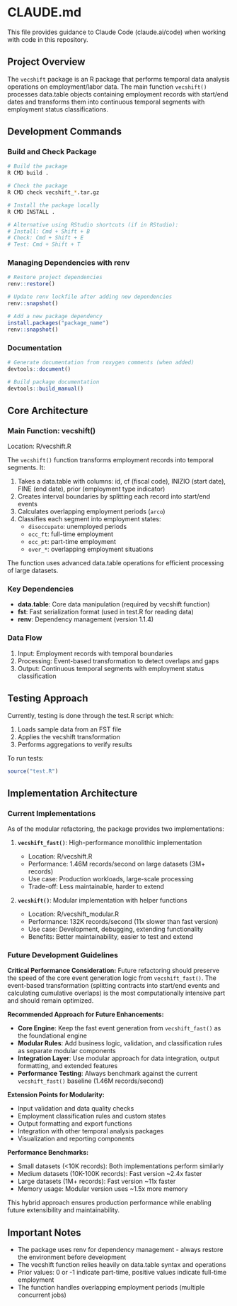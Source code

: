 # CLAUDE.md

This file provides guidance to Claude Code (claude.ai/code) when working with code in this repository.

## Project Overview

The `vecshift` package is an R package that performs temporal data analysis operations on employment/labor data. The main function `vecshift()` processes data.table objects containing employment records with start/end dates and transforms them into continuous temporal segments with employment status classifications.

## Development Commands

### Build and Check Package
```bash
# Build the package
R CMD build .

# Check the package
R CMD check vecshift_*.tar.gz

# Install the package locally
R CMD INSTALL .

# Alternative using RStudio shortcuts (if in RStudio):
# Install: Cmd + Shift + B
# Check: Cmd + Shift + E
# Test: Cmd + Shift + T
```

### Managing Dependencies with renv
```r
# Restore project dependencies
renv::restore()

# Update renv lockfile after adding new dependencies
renv::snapshot()

# Add a new package dependency
install.packages("package_name")
renv::snapshot()
```

### Documentation
```r
# Generate documentation from roxygen comments (when added)
devtools::document()

# Build package documentation
devtools::build_manual()
```

## Core Architecture

### Main Function: vecshift()
Location: R/vecshift.R

The `vecshift()` function transforms employment records into temporal segments. It:
1. Takes a data.table with columns: id, cf (fiscal code), INIZIO (start date), FINE (end date), prior (employment type indicator)
2. Creates interval boundaries by splitting each record into start/end events
3. Calculates overlapping employment periods (`arco`)
4. Classifies each segment into employment states:
   - `disoccupato`: unemployed periods
   - `occ_ft`: full-time employment
   - `occ_pt`: part-time employment
   - `over_*`: overlapping employment situations

The function uses advanced data.table operations for efficient processing of large datasets.

### Key Dependencies
- **data.table**: Core data manipulation (required by vecshift function)
- **fst**: Fast serialization format (used in test.R for reading data)
- **renv**: Dependency management (version 1.1.4)

### Data Flow
1. Input: Employment records with temporal boundaries
2. Processing: Event-based transformation to detect overlaps and gaps
3. Output: Continuous temporal segments with employment status classification

## Testing Approach

Currently, testing is done through the test.R script which:
1. Loads sample data from an FST file
2. Applies the vecshift transformation
3. Performs aggregations to verify results

To run tests:
```r
source("test.R")
```

## Implementation Architecture

### Current Implementations
As of the modular refactoring, the package provides two implementations:

1. **`vecshift_fast()`**: High-performance monolithic implementation
   - Location: R/vecshift.R  
   - Performance: 1.46M records/second on large datasets (3M+ records)
   - Use case: Production workloads, large-scale processing
   - Trade-off: Less maintainable, harder to extend

2. **`vecshift()`**: Modular implementation with helper functions
   - Location: R/vecshift_modular.R
   - Performance: 132K records/second (11x slower than fast version)
   - Use case: Development, debugging, extending functionality
   - Benefits: Better maintainability, easier to test and extend

### Future Development Guidelines

**Critical Performance Consideration:**
Future refactoring should preserve the speed of the core event generation logic from `vecshift_fast()`. The event-based transformation (splitting contracts into start/end events and calculating cumulative overlaps) is the most computationally intensive part and should remain optimized.

**Recommended Approach for Future Enhancements:**
- **Core Engine**: Keep the fast event generation from `vecshift_fast()` as the foundational engine
- **Modular Rules**: Add business logic, validation, and classification rules as separate modular components
- **Integration Layer**: Use modular approach for data integration, output formatting, and extended features
- **Performance Testing**: Always benchmark against the current `vecshift_fast()` baseline (1.46M records/second)

**Extension Points for Modularity:**
- Input validation and data quality checks
- Employment classification rules and custom states  
- Output formatting and export functions
- Integration with other temporal analysis packages
- Visualization and reporting components

**Performance Benchmarks:**
- Small datasets (<10K records): Both implementations perform similarly
- Medium datasets (10K-100K records): Fast version ~2.4x faster
- Large datasets (1M+ records): Fast version ~11x faster
- Memory usage: Modular version uses ~1.5x more memory

This hybrid approach ensures production performance while enabling future extensibility and maintainability.

## Important Notes

- The package uses renv for dependency management - always restore the environment before development
- The vecshift function relies heavily on data.table syntax and operations
- Prior values: 0 or -1 indicate part-time, positive values indicate full-time employment
- The function handles overlapping employment periods (multiple concurrent jobs)